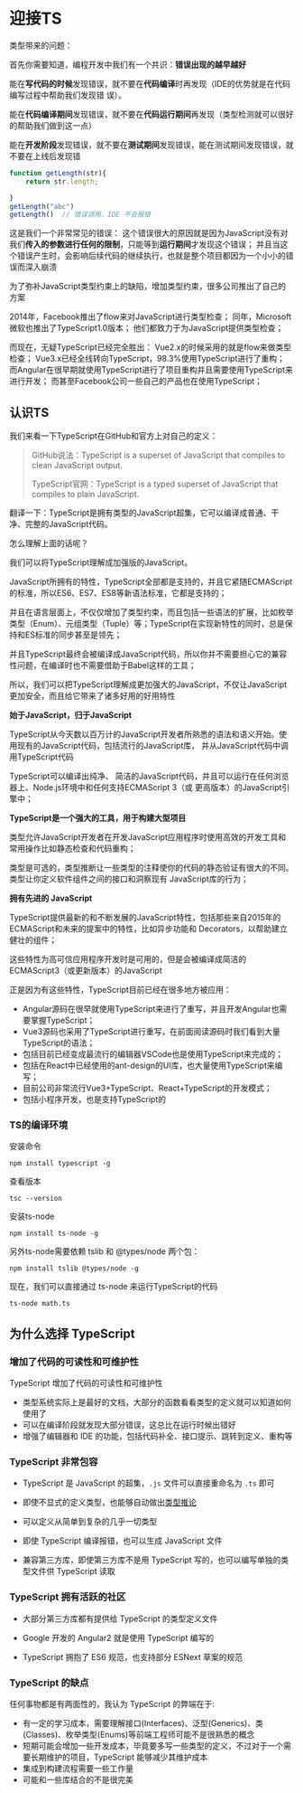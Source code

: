 # 迎接TS

类型带来的问题：

​	首先你需要知道，编程开发中我们有一个共识：**错误出现的越早越好**

 能在**写代码的时候**发现错误，就不要在**代码编译**时再发现（IDE的优势就是在代码编写过程中帮助我们发现错 误）。 

能在**代码编译期间**发现错误，就不要在**代码运行期间**再发现（类型检测就可以很好的帮助我们做到这一点）

 能在**开发阶段**发现错误，就不要在**测试期间**发现错误，能在测试期间发现错误，就不要在上线后发现错

```js
function getLength(str){
	return str.length;

}
getLength("abc")
getLength()  // 错误调用，IDE 不会报错
```



这是我们一个非常常见的错误： 这个错误很大的原因就是因为JavaScript没有对我们**传入的参数进行任何的限制**，只能等到**运行期间**才发现这个错误； 并且当这个错误产生时，会影响后续代码的继续执行，也就是整个项目都因为一个小小的错误而深入崩溃



为了弥补JavaScript类型约束上的缺陷，增加类型约束，很多公司推出了自己的方案

2014年，Facebook推出了flow来对JavaScript进行类型检查； 同年，Microsoft微软也推出了TypeScript1.0版本； 他们都致力于为JavaScript提供类型检查；

而现在，无疑TypeScript已经完全胜出： Vue2.x的时候采用的就是flow来做类型检查； Vue3.x已经全线转向TypeScript，98.3%使用TypeScript进行了重构； 而Angular在很早期就使用TypeScript进行了项目重构并且需要使用TypeScript来进行开发； 而甚至Facebook公司一些自己的产品也在使用TypeScript；



## 认识TS

我们来看一下TypeScript在GitHub和官方上对自己的定义： 

> GitHub说法：TypeScript is a superset of JavaScript that compiles to clean JavaScript output. 
>
> TypeScript官网：TypeScript is a typed superset of JavaScript that compiles to plain JavaScript. 

 翻译一下：TypeScript是拥有类型的JavaScript超集，它可以编译成普通、干净、完整的JavaScript代码。 

怎么理解上面的话呢？

  我们可以将TypeScript理解成加强版的JavaScript。

 JavaScript所拥有的特性，TypeScript全部都是支持的，并且它紧随ECMAScript的标准，所以ES6、ES7、ES8等新语法标准，它都是支持的； 

 并且在语言层面上，不仅仅增加了类型约束，而且包括一些语法的扩展，比如枚举类型（Enum）、元组类型（Tuple）等；TypeScript在实现新特性的同时，总是保持和ES标准的同步甚至是领先； 

 并且TypeScript最终会被编译成JavaScript代码，所以你并不需要担心它的兼容性问题，在编译时也不需要借助于Babel这样的工具； 

 所以，我们可以把TypeScript理解成更加强大的JavaScript，不仅让JavaScript更加安全，而且给它带来了诸多好用的好用特性

**始于JavaScript，归于JavaScript** 

 TypeScript从今天数以百万计的JavaScript开发者所熟悉的语法和语义开始。使用现有的JavaScript代码，包括流行的JavaScript库， 并从JavaScript代码中调用TypeScript代码

 TypeScript可以编译出纯净、 简洁的JavaScript代码，并且可以运行在任何浏览器上、Node.js环境中和任何支持ECMAScript 3（或 更高版本）的JavaScript引擎中； 

 **TypeScript是一个强大的工具，用于构建大型项目** 

 类型允许JavaScript开发者在开发JavaScript应用程序时使用高效的开发工具和常用操作比如静态检查和代码重构； 

 类型是可选的，类型推断让一些类型的注释使你的代码的静态验证有很大的不同。类型让你定义软件组件之间的接口和洞察现有 JavaScript库的行为； 

 **拥有先进的 JavaScript** 

 TypeScript提供最新的和不断发展的JavaScript特性，包括那些来自2015年的ECMAScript和未来的提案中的特性，比如异步功能和 Decorators，以帮助建立健壮的组件； 

 这些特性为高可信应用程序开发时是可用的，但是会被编译成简洁的ECMAScript3（或更新版本）的JavaScript

正是因为有这些特性，TypeScript目前已经在很多地方被应用：

- Angular源码在很早就使用TypeScript来进行了重写，并且开发Angular也需要掌握TypeScript；
- Vue3源码也采用了TypeScript进行重写，在前面阅读源码时我们看到大量TypeScript的语法；
- 包括目前已经变成最流行的编辑器VSCode也是使用TypeScript来完成的；
- 包括在React中已经使用的ant-design的UI库，也大量使用TypeScript来编写；
- 目前公司非常流行Vue3+TypeScript、React+TypeScript的开发模式；
- 包括小程序开发，也是支持TypeScript的



### TS的编译环境

安装命令

```shell
npm install typescript -g
```

查看版本

```shell
tsc --version
```

安装ts-node

```shell
npm install ts-node -g
```

另外ts-node需要依赖 tslib 和 @types/node 两个包：

```shell
npm install tslib @types/node -g
```

现在，我们可以直接通过 ts-node 来运行TypeScript的代码

```shell
ts-node math.ts
```





## 为什么选择 TypeScript

### 增加了代码的可读性和可维护性

TypeScript 增加了代码的可读性和可维护性

- 类型系统实际上是最好的文档，大部分的函数看看类型的定义就可以知道如何使用了
- 可以在编译阶段就发现大部分错误，这总比在运行时候出错好
- 增强了编辑器和 IDE 的功能，包括代码补全、接口提示、跳转到定义、重构等

### TypeScript 非常包容

- TypeScript 是 JavaScript 的超集，`.js` 文件可以直接重命名为 `.ts` 即可

- 即使不显式的定义类型，也能够自动做出[类型推论](https://mrhope.site/code/language/typescript/basics/type-inference.html)
- 可以定义从简单到复杂的几乎一切类型
- 即使 TypeScript 编译报错，也可以生成 JavaScript 文件
- 兼容第三方库，即使第三方库不是用 TypeScript 写的，也可以编写单独的类型文件供 TypeScript 读取

### TypeScript 拥有活跃的社区

- 大部分第三方库都有提供给 TypeScript 的类型定义文件

- Google 开发的 Angular2 就是使用 TypeScript 编写的
- TypeScript 拥抱了 ES6 规范，也支持部分 ESNext 草案的规范

### TypeScript 的缺点

任何事物都是有两面性的，我认为 TypeScript 的弊端在于:

- 有一定的学习成本，需要理解接口(Interfaces)、泛型(Generics)、类(Classes)、枚举类型(Enums)等前端工程师可能不是很熟悉的概念
- 短期可能会增加一些开发成本，毕竟要多写一些类型的定义，不过对于一个需要长期维护的项目，TypeScript 能够减少其维护成本
- 集成到构建流程需要一些工作量
- 可能和一些库结合的不是很完美









